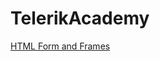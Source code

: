 # TelerikAcademy

<a href="https://github.com/naskodaskalov/TelerikAcademy/tree/master/HTML%20Forms%20and%20Frames">HTML Form and Frames</a>

